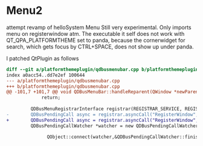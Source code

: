 # Menu2
attempt revamp of helloSystem Menu
Still very experimental. Only imports menu on registerwindow atm.
The executable it self does not work with QT_QPA_PLATFORMTHEME set to panda,
because the cornerwidget for search, which gets focus by CTRL+SPACE, does not show
up under panda.

I patched QtPlugin as follows
```diff
diff --git a/platformthemeplugin/qdbusmenubar.cpp b/platformthemeplugin/qdbusmenubar.cpp
index a0acc54..dd7e2ef 100644
--- a/platformthemeplugin/qdbusmenubar.cpp
+++ b/platformthemeplugin/qdbusmenubar.cpp
@@ -101,7 +101,7 @@ void QDBusMenuBar::handleReparent(QWindow *newParentWindow)
             return;
 
         QDBusMenuRegistrarInterface registrar(REGISTRAR_SERVICE, REGISTRAR_PATH, connection, this);
-        QDBusPendingCall async = registrar.asyncCall("RegisterWindow",static_cast<uint>(window()->winId()), QVariant(m_objectPath));
+        QDBusPendingCall async = registrar.asyncCall("RegisterWindow",static_cast<uint>(window()->winId()), QDBusObjectPath(m_objectPath));
         QDBusPendingCallWatcher *watcher = new QDBusPendingCallWatcher(async, this);
 
               QObject::connect(watcher,&QDBusPendingCallWatcher::finished,
```
